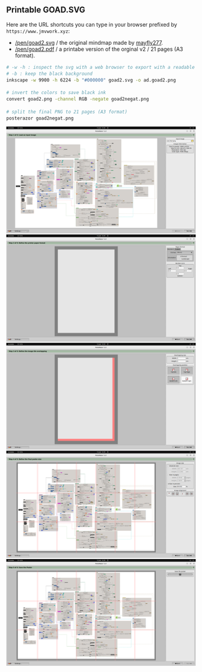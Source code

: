 ## Printable GOAD.SVG 

Here are the URL shortcuts you can type in your browser prefixed by ```https://www.jmvwork.xyz```:

* [/pen/goad2.svg](/pen/goad2.svg) / the original mindmap made by [mayfly277](https://mayfly277.github.io/about/).
* [/pen/goad2.pdf](/pen/goad2.pdf) / a printabe version of the orginal v2 / 21 pages (A3 format).

```sh
# -w -h : inspect the svg with a web browser to export with a readable size 
# -b : keep the black background
inkscape -w 9900 -h 6224 -b "#000000" goad2.svg -o ad.goad2.png

# invert the colors to save black ink
convert goad2.png -channel RGB -negate goad2negat.png

# split the final PNG to 21 pages (A3 format)  
posterazor goad2negat.png
```
![](/assets/images/goad2-svg-2-pdf-1.png)
![](/assets/images/goad2-svg-2-pdf-2.png)
![](/assets/images/goad2-svg-2-pdf-3.png)
![](/assets/images/goad2-svg-2-pdf-4.png)
![](/assets/images/goad2-svg-2-pdf-5.png)
